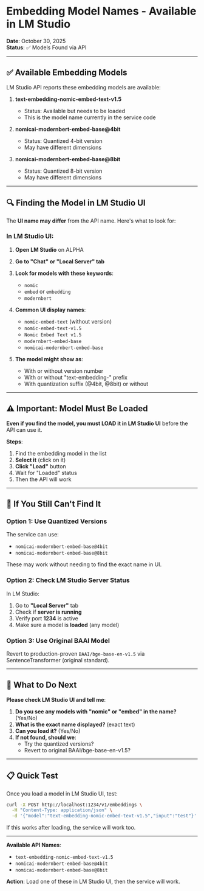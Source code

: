 # Embedding Model Names - Available in LM Studio

**Date**: October 30, 2025  
**Status**: ✅ Models Found via API

---

## ✅ Available Embedding Models

LM Studio API reports these embedding models are available:

1. **text-embedding-nomic-embed-text-v1.5**
   - Status: Available but needs to be loaded
   - This is the model name currently in the service code

2. **nomicai-modernbert-embed-base@4bit**
   - Status: Quantized 4-bit version
   - May have different dimensions

3. **nomicai-modernbert-embed-base@8bit**
   - Status: Quantized 8-bit version
   - May have different dimensions

---

## 🔍 Finding the Model in LM Studio UI

The **UI name may differ** from the API name. Here's what to look for:

### In LM Studio UI:

1. **Open LM Studio** on ALPHA

2. **Go to "Chat" or "Local Server" tab**

3. **Look for models with these keywords**:
   - `nomic`
   - `embed` or `embedding`
   - `modernbert`

4. **Common UI display names**:
   - `nomic-embed-text` (without version)
   - `nomic-embed-text-v1.5`
   - `Nomic Embed Text v1.5`
   - `modernbert-embed-base`
   - `nomicai-modernbert-embed-base`

5. **The model might show as**:
   - With or without version number
   - With or without "text-embedding-" prefix
   - With quantization suffix (@4bit, @8bit) or without

---

## ⚠️ Important: Model Must Be Loaded

**Even if you find the model, you must LOAD it in LM Studio UI** before the API can use it.

**Steps**:
1. Find the embedding model in the list
2. **Select it** (click on it)
3. **Click "Load"** button
4. Wait for "Loaded" status
5. Then the API will work

---

## 🔧 If You Still Can't Find It

### Option 1: Use Quantized Versions

The service can use:
- `nomicai-modernbert-embed-base@4bit`
- `nomicai-modernbert-embed-base@8bit`

These may work without needing to find the exact name in UI.

### Option 2: Check LM Studio Server Status

In LM Studio:
1. Go to **"Local Server"** tab
2. Check if **server is running**
3. Verify port **1234** is active
4. Make sure a model is **loaded** (any model)

### Option 3: Use Original BAAI Model

Revert to production-proven `BAAI/bge-base-en-v1.5` via SentenceTransformer (original standard).

---

## 🎯 What to Do Next

**Please check LM Studio UI and tell me**:

1. **Do you see any models with "nomic" or "embed" in the name?** (Yes/No)
2. **What is the exact name displayed?** (exact text)
3. **Can you load it?** (Yes/No)
4. **If not found, should we**:
   - Try the quantized versions?
   - Revert to original BAAI/bge-base-en-v1.5?

---

## 📋 Quick Test

Once you load a model in LM Studio UI, test:

```bash
curl -X POST http://localhost:1234/v1/embeddings \
  -H "Content-Type: application/json" \
  -d '{"model":"text-embedding-nomic-embed-text-v1.5","input":"test"}'
```

If this works after loading, the service will work too.

---

**Available API Names**: 
- `text-embedding-nomic-embed-text-v1.5`
- `nomicai-modernbert-embed-base@4bit`
- `nomicai-modernbert-embed-base@8bit`

**Action**: Load one of these in LM Studio UI, then the service will work.

